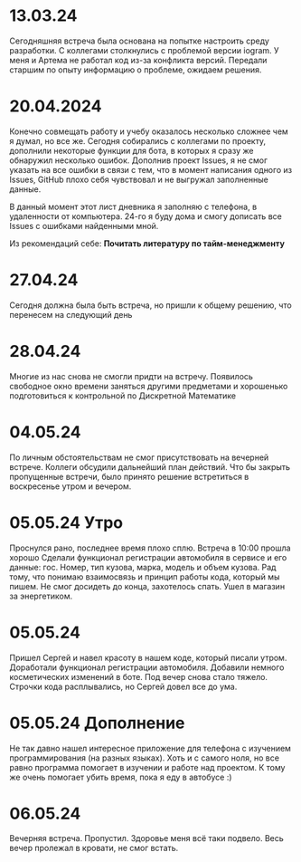 # 13.03.24
Сегодняшняя встреча была основана на попытке настроить среду разработки.
С коллегами столкнулись с проблемой версии iogram. У меня и Артема не работал код из-за конфликта версий.
Передали старшим по опыту информацию о проблеме, ожидаем решения.

# 20.04.2024
Конечно совмещать работу и учебу оказалось несколько сложнее чем я думал, но все же. Сегодня собирались с коллегами по проекту, дополнили некоторые функции для бота, в которых я сразу же обнаружил несколько ошибок.
Дополнив проект Issues, я не смог указать на все ошибки в связи с тем, что в момент написания одного из Issues, GitHub плохо себя чувствовал и не выгружал заполненные данные.

В данный момент этот лист дневника я заполняю с телефона, в удаленности от компьютера. 24-го я буду дома и смогу дописать все Issues с ошибками найденными мной.

Из рекомендаций себе: **Почитать литературу по тайм-менеджменту**

# 27.04.24
Сегодня должна была быть встреча, но пришли к общему решению, что перенесем на следующий день

# 28.04.24
Многие из нас снова не смогли придти на встречу. Появилось свободное окно времени заняться другими предметами и хорошенько подготовиться к контрольной по Дискретной Математике

# 04.05.24
По личным обстоятельствам не смог присутствовать на вечерней встрече. Коллеги обсудили дальнейший план действий. Что бы закрыть пропущенные встречи, было принято решение встретиться в воскресенье утром и вечером.

# 05.05.24 Утро
Проснулся рано, последнее время плохо сплю.
Встреча в 10:00 прошла хорошо
Сделали функционал регистрации автомобиля в сервисе и его данные: гос. Номер, тип кузова, марка, модель и объем кузова.
Рад тому, что понимаю взаимосвязь и принцип работы кода, который мы пишем.
Не смог досидеть до конца, захотелось спать. Ушел в магазин за энергетиком.

# 05.05.24
Пришел Сергей и навел красоту в нашем коде, который писали утром. Доработали функционал регистрации автомобиля. Добавили немного косметических изменений в боте.
Под вечер снова стало тяжело. Строчки кода расплывались, но Сергей довел все до ума.

# 05.05.24 Дополнение
Не так давно нашел интересное приложение для телефона с изучением программирования (на разных языках). Хоть и с самого ноля, но все равно программа помогает в изучении и работе над проектом. К тому же очень помогает убить время, пока я еду в автобусе :)

# 06.05.24
Вечерняя встреча. Пропустил.
Здоровье меня всё таки подвело. Весь вечер пролежал в кровати, не смог встать.